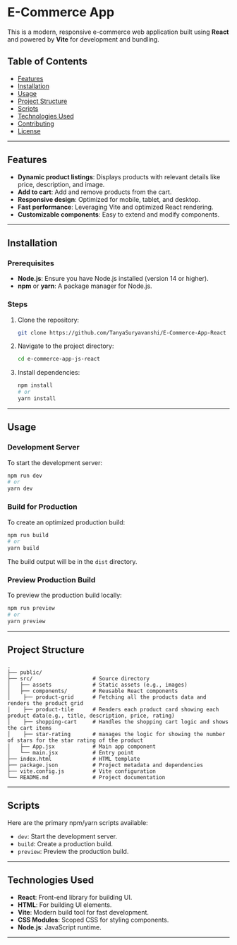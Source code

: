 # E-Commerce App

This is a modern, responsive e-commerce web application built using **React** and powered by **Vite** for development and bundling.

## Table of Contents
- [Features](#features)
- [Installation](#installation)
- [Usage](#usage)
- [Project Structure](#project-structure)
- [Scripts](#scripts)
- [Technologies Used](#technologies-used)
- [Contributing](#contributing)
- [License](#license)

---

## Features
- **Dynamic product listings**: Displays products with relevant details like price, description, and image.
- **Add to cart**: Add and remove products from the cart.
- **Responsive design**: Optimized for mobile, tablet, and desktop.
- **Fast performance**: Leveraging Vite and optimized React rendering.
- **Customizable components**: Easy to extend and modify components.

---

## Installation

### Prerequisites
- **Node.js**: Ensure you have Node.js installed (version 14 or higher).
- **npm** or **yarn**: A package manager for Node.js.

### Steps
1. Clone the repository:
   ```bash
   git clone https://github.com/TanyaSuryavanshi/E-Commerce-App-React
   ```
2. Navigate to the project directory:
   ```bash
   cd e-commerce-app-js-react
   ```
3. Install dependencies:
   ```bash
   npm install
   # or
   yarn install
   ```

---

## Usage

### Development Server
To start the development server:
```bash
npm run dev
# or
yarn dev
```

### Build for Production
To create an optimized production build:
```bash
npm run build
# or
yarn build
```
The build output will be in the `dist` directory.

### Preview Production Build
To preview the production build locally:
```bash
npm run preview
# or
yarn preview
```

---

## Project Structure
```plaintext
.
├── public/                
├── src/                   # Source directory
│   ├── assets             # Static assets (e.g., images)
│   ├── components/        # Reusable React components
│    ├── product-grid      # Fetching all the products data and renders the product grid
│    ├── product-tile      # Renders each product card showing each product data(e.g., title, description, price, rating) 
│    ├── shopping-cart     # Handles the shopping cart logic and shows the cart items
│    ├── star-rating       # manages the logic for showing the number of stars for the star rating of the product
│   ├── App.jsx            # Main app component
│   └── main.jsx           # Entry point
├── index.html             # HTML template
├── package.json           # Project metadata and dependencies
├── vite.config.js         # Vite configuration
└── README.md              # Project documentation
```

---

## Scripts
Here are the primary npm/yarn scripts available:
- `dev`: Start the development server.
- `build`: Create a production build.
- `preview`: Preview the production build.

---

## Technologies Used
- **React**: Front-end library for building UI.
- **HTML**: For building UI elements.
- **Vite**: Modern build tool for fast development.
- **CSS Modules**: Scoped CSS for styling components.
- **Node.js**: JavaScript runtime.

---


